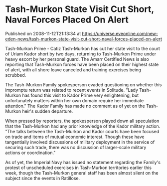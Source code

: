 # Tash-Murkon State Visit Cut Short, Naval Forces Placed On Alert
Published on 2008-11-12T21:13:34 at https://universe.eveonline.com/new-eden-news/tash-murkon-state-visit-cut-short-naval-forces-placed-on-alert

Tash-Murkon Prime - Catiz Tash-Murkon has cut her state visit to the court of Uriam Kador short by two days, returning to Tash-Murkon Prime under heavy escort by her personal guard. The Amarr Certified News is also reporting that Tash-Murkon forces have been placed on their highest state of alert, with all shore leave canceled and training exercises being scrubbed.

The Tash-Murkon Family spokesperson evaded questioning on whether this impromptu return was related to recent events in Solitude. "Lady Tash-Murkon has found this visit to Kador Prime very enlightening, but unfortunately matters within her own domain require her immediate attention." The Kador Family has made no comment as of yet on the Tash-Murkon heir's sudden departure.

When pressed by reporters, the spokesperson played down all speculation that the Tash-Murkon had any prior knowledge of the Kador military action. "The talks between the Tash-Murkon and Kador courts have been focused on trade and items of mutual economic interest. Though these have tangentially involved discussions of military deployment in the service of securing such trade, there was no discussion of larger-scale military actions or coordination."

As of yet, the Imperial Navy has issued no statement regarding the Family's protest of unscheduled exercises in Tash-Murkon territories earlier this week, though the Tash-Murkon general staff has been almost silent on the subject since the events in Ratillose.
